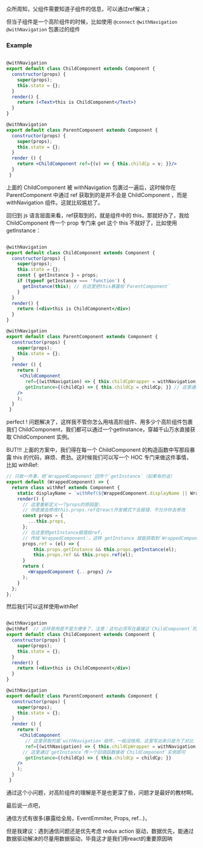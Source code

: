 众所周知，父组件需要知道子组件的信息，可以通过ref解决；

但当子组件是一个高阶组件的时候，比如使用 `@connect` `@withNavigation` `@withNavigation` 包裹过的组件

### Example

```jsx

@withNavigation
export default class ChildComponent extends Component {
  constructor(props) {
    super(props);
    this.state = {};
  }
  render() {
    return (<Text>this is ChildComponent</Text>)
  }
}

@withNavigation
export default class ParentComponent extends Component {
  constructor(props) {
    super(props);
    this.state = {}; 
  }
  render () {
    return <ChildComponent ref={(v) => { this.childCp = v; }}/>
  }
 }

```

上面的 ChildComponent 被 withNavigation 包裹过一遍后，这时候你在 ParentComponent 中通过 ref 获取到的是并不会是 ChildComponent ，而是 withNavigation 组件。这就比较尴尬了。

回归到 js 语言层面来看，ref获取到的，就是组件中的 this，那就好办了，我给 ChildComponent 传一个 prop 专门来 get 这个 this 不就好了，比如使用getInstance：

```jsx

@withNavigation
export default class ChildComponent extends Component {
  constructor(props) {
    super(props);
    this.state = {};
    const { getInstance } = props;
    if (typeof getInstance === 'function') {
      getInstance(this); // 在这里把this暴露给`ParentComponent`
    }
  }
  render() {
    return (<div>this is ChildComponent</div>)
  }
}

@withNavigation
export default class ParentComponent extends Component {
  constructor(props) {
    super(props);
    this.state = {}; 
  }
  render () {
    return (
     <ChildComponent 
       ref={(withNavigation) => { this.childCpWrapper = withNavigation; }}  // 这里获取的是 `withNavigation` 组件，一般没啥用，这里写出来只是为了对比
       getInstance={(childCp) => { this.childCp = childCp; }} // 这里通过 `getInstance` 传一个回调函数接收`ChildComponent`实例即可
    />
    );
  }
 }

```

perfect ! 问题解决了，这样我不管你怎么用啥高阶组件、用多少个高阶组件包裹我们 ChildComponent，我们都可以通过一个getInstance，穿越千山万水直接获取 ChildComponent 实例。

BUT!!! 上面的方案中，我们得在每一个 ChildComponent 的构造函数中写那段暴露 this 的代码，麻烦、费劲。这时候我们可以写一个 HOC 专门来做这件事情，比如 withRef:

```jsx
// 只做一件事，把`WrappedComponent`回传个`getInstance`（如果有的话）
export default (WrappedComponent) => {
  return class withRef extends Component {
    static displayName = `withRef(${WrappedComponent.displayName || WrappedComponent.name || 'Component'})`;
    render() {
      // 这里重新定义一个props的原因是:
      // 你直接去修改this.props.ref在react开发模式下会报错，不允许你去修改
      const props = {
        ...this.props,
      };
      // 在这里把getInstance赋值给ref，
      // 传给`WrappedComponent`，这样 getInstance 就能获取到`WrappedComponent`实例
      props.ref = (el) => {
          this.props.getInstance && this.props.getInstance(el);
          this.props.ref && this.props.ref(el);
      }
      return (
        <WrappedComponent {...props} />
      );
    }
  };
};

```

然后我们可以这样使用withRef

```jsx

@withNavigation
@withRef  // 这样使用是不是方便多了，注意：这句必须写在最接近`ChildComponent`的地方
export default class ChildComponent extends Component {
  constructor(props) {
    super(props);
    this.state = {};
  }
  render() {
    return (<div>this is ChildComponent</div>)
  }
}

@withNavigation
export default class ParentComponent extends Component {
  constructor(props) {
    super(props);
    this.state = {}; 
  }
  render () {
    return (
     <ChildComponent 
       // 这里获取的是`withNavigation`组件，一般没啥用，这里写出来只是为了对比
       ref={(withNavigation) => { this.childCpWrapper = withNavigation; }}  
      // 这里通过`getInstance`传一个回调函数接收`ChildComponent`实例即可
       getInstance={(childCp) => { this.childCp = childCp; }} 
    />
    );
  }
 }

 ```

通过这个小问题，对高阶组件的理解是不是也更深了些，问题才是最好的教材啊。

最后说一点吧，

通信方式有很多(暴露给全局，EventEmmiter, Props, ref...)，

但是我建议：遇到通信问题还是优先考虑 redux action 驱动，数据优先，能通过数据驱动解决的尽量用数据驱动，毕竟这才是我们用react的重要原因呐
